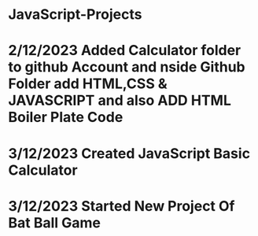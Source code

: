 # JavaScript-Projects

# 2/12/2023 Added Calculator folder to github Account and nside Github Folder add HTML,CSS & JAVASCRIPT and also ADD HTML Boiler Plate Code

# 3/12/2023 Created JavaScript Basic Calculator

# 3/12/2023 Started New Project Of Bat Ball Game
